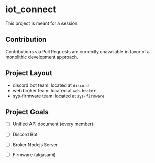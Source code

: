 # iot_connect

This project is meant for a session.

## Contribution

Contributions via Pull Requests are currently unavailable in favor of a monolithic development approach.

## Project Layout

- discord bot team: located at `discord`
- web broker team: located at `web-broker`
- sys-firmware team: located at `sys-firmware`

## Project Goals

- [ ] Unified API document (every member)

- [ ] Discord Bot
- [ ] Broker Nodejs Server
- [ ] Firmware (algasami)
